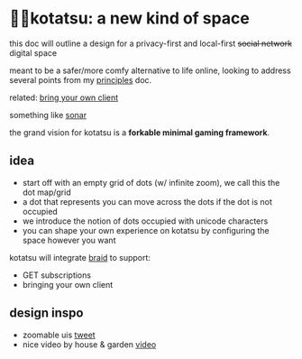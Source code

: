 # 🌸🍊kotatsu: a new kind of space

this doc will outline a design for a privacy-first and local-first ~~social network~~ digital space

meant to be a safer/more comfy alternative to life online, looking to address several points from my [principles](principles.md) doc.

related: [bring your own client](https://www.geoffreylitt.com/2021/03/05/bring-your-own-client.html)

something like [sonar](https://apps.apple.com/us/app/sonar-make-vibes-with-friends/id1512829586)

the grand vision for kotatsu is a **forkable minimal gaming framework**.

## idea
- start off with an empty grid of dots (w/ infinite zoom), we call this the dot map/grid
- a dot that represents you can move across the dots if the dot is not occupied
- we introduce the notion of dots occupied with unicode characters
- you can shape your own experience on kotatsu by configuring the space however you want

kotatsu will integrate [braid](https://braid.org) to support:
- GET subscriptions
- bringing your own client

## design inspo
- zoomable uis [tweet](https://twitter.com/MatthewWSiu/status/1228155105683263490)
- nice video by house & garden [video](https://www.youtube.com/watch?v=VhTXrD6mWUw)
